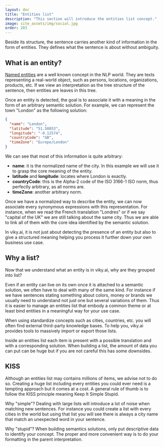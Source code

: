 ```yaml
---
layout: doc
title: "Entities list"
description: "This section will introduce the entities list concept."
image: site_assets/img/social.jpg
order: 203
---
```


Beside its structure, the sentence carries another kind of information in the form of entities. They defines what the sentence is about without ambiguity.


## What is an entity?

[Named entities](https://en.wikipedia.org/wiki/Named_entity) are a well known concept in the NLP world. They are texts representing a real-world object, such as persons, locations, organizations, products, etc. If we view an interpretation as the tree structure of the sentence, then entities are leaves in this tree.

Once an entity is detected, the goal is to associate it with a meaning in the form of an arbitrary semantic solution. For example, we can represent the town "London" as the following solution:

```json
{
  "name": "London",
  "latitude": "51.50853",
  "longitude": "-0.12574",
  "countryCode": "GB",
  "timeZone": "Europe/London"
}
```

We can see that most of this information is quite arbitrary:

* **name**: it is the normalized name of the city. In this example we will use it to grasp the core meaning of the entity.
* **latitude** and **longitude**: locates where London is exactly.
* **countryCode**: this is the Alpha-2 code of the ISO 3166-1 ISO norm, thus perfectly arbitrary, as all norms are.
* **timeZone**: another arbitrary norm.

Once we have a normalized way to describe the entity, we can now associate every synonymous expressions with this representation. For instance, when we read the French translation "Londres" or if we say "capital of the UK" we are still talking about the same city. Thus we are able to link all of them with the core idea identified by the semantic solution. 

In viky.ai, it is not just about detecting the presence of an entity but also to give a structured meaning helping you process it further down your own business use case.


## Why a list?

Now that we understand what an entity is in viky.ai, why are they grouped into list?

Even if an entity can live on its own once it is attached to a semantic solution, we often have to deal with many of the same kind. For instance if we have sentences stating something about colors, money or brands we usually need to understand not just one but several variations of them. Thus it is easier to manage an entities list that embody a common theme or at least bind entities in a meaningful way for your use case.

When using standardize concepts such as cities, countries, etc. you will often find external third-party knowledge bases. To help you, viky.ai provides tools to massively import or export those lists.

Inside an entities list each item is present with a possible translation and with a corresponding solution. When building a list, the amount of data you can put can be huge but if you are not careful this has some downsides.


## KISS

Although an entities list may contains millions of items, we advise not to do so. Creating a huge list including every entities you could ever need is a tempting approach but it comes at a cost. A general rule of thumb is to follow the KISS principle meaning Keep It Simple Stupid.

Why "simple"? Dealing with large lists will introduce a lot of noise when matching new sentences. For instance you could create a list with every cities in the world but using that list you will see there is always a city name that match an unexpected word in your sentence.

Why "stupid"? When building semantics solutions, only put descriptive data to identify your concept. The proper and more convenient way is to do your formatting in the parent interpretation. 
